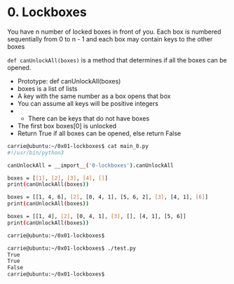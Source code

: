 # 0. Lockboxes

You have n number of locked boxes in front of you. Each box is numbered sequentially from 0 to n - 1 and each box may contain keys to the other boxes

`def canUnlockAll(boxes)` is a method that determines if all the boxes can be opened.

- Prototype: def canUnlockAll(boxes)
- boxes is a list of lists
- A key with the same number as a box opens that box
- You can assume all keys will be positive integers
- * There can be keys that do not have boxes
- The first box boxes[0] is unlocked
- Return True if all boxes can be opened, else return False


```bash
carrie@ubuntu:~/0x01-lockboxes$ cat main_0.py
#!/usr/bin/python3

canUnlockAll = __import__('0-lockboxes').canUnlockAll

boxes = [[1], [2], [3], [4], []]
print(canUnlockAll(boxes))

boxes = [[1, 4, 6], [2], [0, 4, 1], [5, 6, 2], [3], [4, 1], [6]]
print(canUnlockAll(boxes))

boxes = [[1, 4], [2], [0, 4, 1], [3], [], [4, 1], [5, 6]]
print(canUnlockAll(boxes))

carrie@ubuntu:~/0x01-lockboxes$
```
```bash
carrie@ubuntu:~/0x01-lockboxes$ ./test.py
True
True
False
carrie@ubuntu:~/0x01-lockboxes$
```
